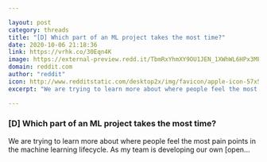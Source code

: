 ```yaml
---

layout: post
category: threads
title: "[D] Which part of an ML project takes the most time?"
date: 2020-10-06 21:18:36
link: https://vrhk.co/30Eqn4K
image: https://external-preview.redd.it/TbmRxYhmXY9OU1JEN_1XWhWL6HPx3MFqwRlFqAiotfA.jpg?width=390&height=204.188481675&auto=webp&crop=390:204.188481675,smart&s=19baef906d2763d64a612a2f3d35c0b7e3386f79
domain: reddit.com
author: "reddit"
icon: http://www.redditstatic.com/desktop2x/img/favicon/apple-icon-57x57.png
excerpt: "We are trying to learn more about where people feel the most pain points in the machine learning lifecycle. As my team is developing our own [open..."

---
```


### [D] Which part of an ML project takes the most time?

We are trying to learn more about where people feel the most pain points in the machine learning lifecycle. As my team is developing our own [open...